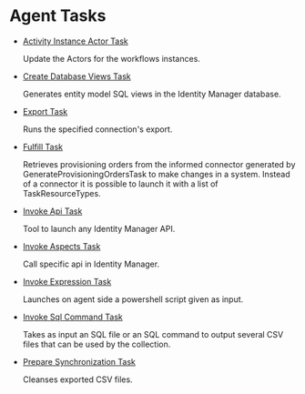 # Agent Tasks

- [ Activity Instance Actor Task ](/docs/identitymanager/saas/identitymanager/integration-guide/toolkit/xml-configuration/jobs/tasks/agent/activityinstanceactortask/index.md)

  Update the Actors for the workflows instances.

- [ Create Database Views Task ](/docs/identitymanager/saas/identitymanager/integration-guide/toolkit/xml-configuration/jobs/tasks/agent/createdatabaseviewstask/index.md)

  Generates entity model SQL views in the Identity Manager database.

- [ Export Task ](/docs/identitymanager/saas/identitymanager/integration-guide/toolkit/xml-configuration/jobs/tasks/agent/exporttask/index.md)

  Runs the specified connection's export.

- [ Fulfill Task ](/docs/identitymanager/saas/identitymanager/integration-guide/toolkit/xml-configuration/jobs/tasks/agent/fulfilltask/index.md)

  Retrieves provisioning orders from the informed connector generated by
  GenerateProvisioningOrdersTask to make changes in a system. Instead of a connector it is
  possible to launch it with a list of TaskResourceTypes.

- [ Invoke Api Task ](/docs/identitymanager/saas/identitymanager/integration-guide/toolkit/xml-configuration/jobs/tasks/agent/invokeapitask/index.md)

  Tool to launch any Identity Manager API.

- [ Invoke Aspects Task ](/docs/identitymanager/saas/identitymanager/integration-guide/toolkit/xml-configuration/jobs/tasks/agent/invokeaspectstask/index.md)

  Call specific api in Identity Manager.

- [ Invoke Expression Task ](/docs/identitymanager/saas/identitymanager/integration-guide/toolkit/xml-configuration/jobs/tasks/agent/invokeexpressiontask/index.md)

  Launches on agent side a powershell script given as input.

- [Invoke Sql Command Task](/docs/identitymanager/saas/identitymanager/integration-guide/toolkit/xml-configuration/jobs/tasks/agent/invokesqlcommandtask/index.md)

  Takes as input an SQL file or an SQL command to output several CSV files that can be used by the
  collection.

- [ Prepare Synchronization Task ](/docs/identitymanager/saas/identitymanager/integration-guide/toolkit/xml-configuration/jobs/tasks/agent/preparesynchronizationtask/index.md)

  Cleanses exported CSV files.
